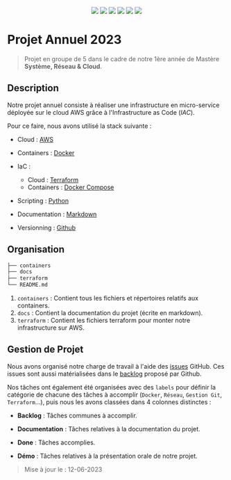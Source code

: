 <p align="center">
    <img src="https://img.shields.io/badge/Amazon_AWS-FF9900?style=for-the-badge&logo=amazonaws&logoColor=white"/>
    <img src="https://img.shields.io/badge/Terraform-7B42BC?style=for-the-badge&logo=terraform&logoColor=white"/>
    <img src="https://img.shields.io/badge/Docker-2CA5E0?style=for-the-badge&logo=docker&logoColor=white"/>
    <img src="https://img.shields.io/badge/Python-FFD43B?style=for-the-badge&logo=python&logoColor=blue"/>
    <img src="https://img.shields.io/badge/PostgreSQL-316192?style=for-the-badge&logo=postgresql&logoColor=white"/>
    <img src="https://img.shields.io/badge/Markdown-000000?style=for-the-badge&logo=markdown&logoColor=white"/>
</p>


# Projet Annuel 2023

> Projet en groupe de 5 dans le cadre de notre 1ère année de Mastère **Système, Réseau & Cloud**.


## Description


Notre projet annuel consiste à réaliser une infrastructure en micro-service déployée sur le cloud AWS grâce à l'Infrastructure as Code (_IAC_).

Pour ce faire, nous avons utilisé la stack suivante : 

- Cloud : [AWS](https://aws.amazon.com/fr/)

- Containers : [Docker](https://www.docker.com/)

- IaC : 
    * Cloud : [Terraform](https://www.terraform.io/)
    * Containers : [Docker Compose](https://docs.docker.com/compose/)

- Scripting : [Python](https://www.python.org/)

- Documentation : [Markdown](https://fr.wikipedia.org/wiki/Markdown)

- Versionning : [Github](https://github.com/)


## Organisation

```bash
├── containers
├── docs
├── terraform
└── README.md
```

1. `containers` : Contient tous les fichiers et répertoires relatifs aux containers.
2. `docs` : Contient la documentation du projet (écrite en markdown).
3. `terraform` : Contient les fichiers terraform pour monter notre infrastructure sur AWS.


## Gestion de Projet

Nous avons organisé notre charge de travail à l'aide des [issues](https://github.com/0xGuillaume/ProjetAnnuel23/issues) GitHub. Ces issues sont aussi matérialisées dans le [backlog](https://github.com/users/0xGuillaume/projects/12) proposé par Github. 

Nos tâches ont également été organisées avec des `labels` pour définir la catégorie de chacune des tâches à accomplir (`Docker`, `Réseau`, `Gestion Git`, `Terraform`...), puis nous les avons classées dans 4 colonnes distinctes : 

* **Backlog** : Tâches communes à accomplir.

* **Documentation** : Tâches relatives à la documentation du projet.

* **Done** : Tâches accomplies.

* **Démo** : Tâches relatives à la présentation orale de notre projet.


> Mise à jour le : 12-06-2023
